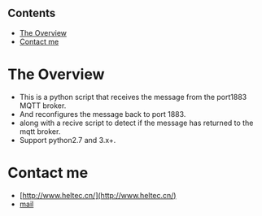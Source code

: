## Contents
- [The Overview](#the-overview)
- [Contact me](#contact-me)

# The Overview
* This is a python script that receives the message from the port1883 MQTT broker.
* And reconfigures the message back to port 1883.
* along with a recive script to detect if the message has returned to the mqtt broker.
* Support python2.7 and 3.x+.
# Contact me
- [http://www.heltec.cn/](http://www.heltec.cn/)
- [mail](mailto:1327270611@qq.com)